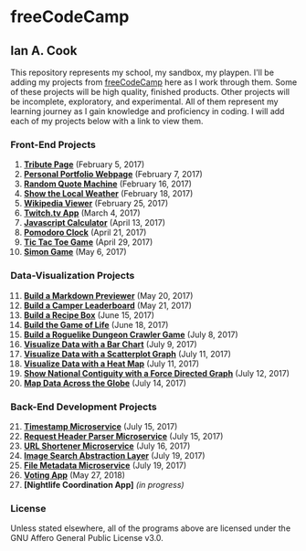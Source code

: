 # freeCodeCamp

## Ian A. Cook

This repository represents my school, my sandbox, my playpen. I'll be adding my projects from [freeCodeCamp](https://www.freecodecamp.com) here as I work through them. Some of these projects will be high quality, finished products. Other projects will be incomplete, exploratory, and experimental. All of them represent my learning journey as I gain knowledge and proficiency in coding. I will add each of my projects below with a link to view them.

### Front-End Projects

1. **[Tribute Page](https://nai888.github.io/freeCodeCamp/01-Tribute-Page/)** (February 5, 2017)
2. **[Personal Portfolio Webpage](https://nai888.github.io/freeCodeCamp/02-Personal-Portfolio-Webpage/)** (February 7, 2017)
3. **[Random Quote Machine](https://nai888.github.io/freeCodeCamp/03-Random-Quote-Machine/)** (February 16, 2017)
4. **[Show the Local Weather](https://nai888.github.io/freeCodeCamp/04-Show-the-Local-Weather/)** (February 18, 2017)
5. **[Wikipedia Viewer](https://nai888.github.io/freeCodeCamp/05-Wikipedia-Viewer/)** (February 25, 2017)
6. **[Twitch.tv App](https://nai888.github.io/freeCodeCamp/06-Twitchtv-App/)** (March 4, 2017)
7. **[Javascript Calculator](https://nai888.github.io/freeCodeCamp/07-Javascript-Calculator)** (April 13, 2017)
8. **[Pomodoro Clock](https://nai888.github.io/freeCodeCamp/08-Pomodoro-Clock/)** (April 21, 2017)
9. **[Tic Tac Toe Game](https://nai888.github.io/freeCodeCamp/09-Tic-Tac-Toe/)** (April 29, 2017)
10. **[Simon Game](https://nai888.github.io/freeCodeCamp/10-Simon-Game/)** (May 6, 2017)

### Data-Visualization Projects

11. **[Build a Markdown Previewer](https://nai888.github.io/freeCodeCamp/11-Markdown-Previewer/build/)** (May 20, 2017)
12. **[Build a Camper Leaderboard](https://nai888.github.io/freeCodeCamp/12-Camper-Leaderboard/build/)** (May 21, 2017)
13. **[Build a Recipe Box](https://nai888.github.io/freeCodeCamp/13-Recipe-Box/build/)** (June 15, 2017)
14. **[Build the Game of Life](https://nai888.github.io/freeCodeCamp/14-Game-of-Life/build/)** (June 18, 2017)
15. **[Build a Roguelike Dungeon Crawler Game](https://nai888.github.io/freeCodeCamp/15-Dungeon-Crawler/build/)** (July 8, 2017)
16. **[Visualize Data with a Bar Chart](https://nai888.github.io/freeCodeCamp/16-Bar-Chart/)** (July 9, 2017)
17. **[Visualize Data with a Scatterplot Graph](https://nai888.github.io/freeCodeCamp/17-Scatter-Plot/)** (July 11, 2017)
18. **[Visualize Data with a Heat Map](https://nai888.github.io/freeCodeCamp/18-Heat-Map/)** (July 11, 2017)
19. **[Show National Contiguity with a Force Directed Graph](https://nai888.github.io/freeCodeCamp/19-Force-Directed-Graph/)** (July 12, 2017)
20. **[Map Data Across the Globe](https://nai888.github.io/freeCodeCamp/20-Map-Visualization/)** (July 14, 2017)

### Back-End Development Projects

21. **[Timestamp Microservice](https://nai888-fcc-timestamp-microservice.glitch.me/)** (July 15, 2017)
22. **[Request Header Parser Microservice](https://nai888-fcc-headerparser.glitch.me/)** (July 15, 2017)
23. **[URL Shortener Microservice](https://nai888-fcc-ls.glitch.me/)** (July 16, 2017)
24. **[Image Search Abstraction Layer](https://nai888-fcc-imagesearch.glitch.me/)** (July 19, 2017)
25. **[File Metadata Microservice](https://nai888-fcc-filemetadata.glitch.me/)** (July 19, 2017)
26. **[Voting App](https://nai888-fcc-voting-app.glitch.me/)** (May 27, 2018)
27. **[Nightlife Coordination App]** *(in progress)*

### License

Unless stated elsewhere, all of the programs above are licensed under the GNU Affero General Public License v3.0.
